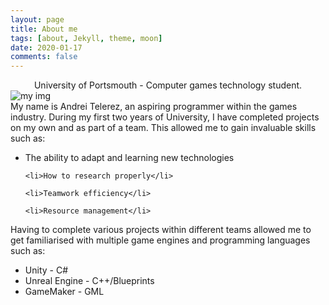 ```yaml
---
layout: page
title: About me
tags: [about, Jekyll, theme, moon]
date: 2020-01-17
comments: false
---
```

    
<center>University of Portsmouth - Computer games technology student.</center>

<img src = "https://sweetpotatoes1.github.io/Moon/assets/img/IMG-20191226-WA0104.jpg" alt = "my img">
<br>
My name is Andrei Telerez, an aspiring programmer within the games industry. During my first two years of University, I have completed projects on my own and as part of a team. This allowed me to gain invaluable skills such as:


<ul>
    <li>The ability to adapt and learning new technologies</li>
    
    <li>How to research properly</li>

    <li>Teamwork efficiency</li>

    <li>Resource management</li>
</ul>


Having to complete various projects within different teams allowed me to get familiarised with multiple game engines and programming languages such as:


<ul>
    <li>Unity - C#</li>
    <li>Unreal Engine - C++/Blueprints</li>
    <li>GameMaker - GML</li>
</ul>

